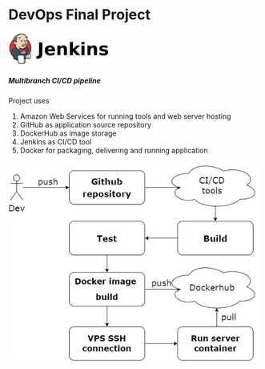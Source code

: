 # DevOps Final Project 

<img src="screenshots/jenkins_logo.png" alt="drawing" width="200"/>

##### Multibranch CI/CD pipeline 
Project uses 
1. Amazon Web Services for running tools and web server hosting
2. GitHub as application source repository
3. DockerHub as image storage
4. Jenkins as CI/CD tool
5. Docker for packaging, delivering and running application

<img src="screenshots/PipelineDiagram.drawio.png" alt="drawing" width="500"/>
